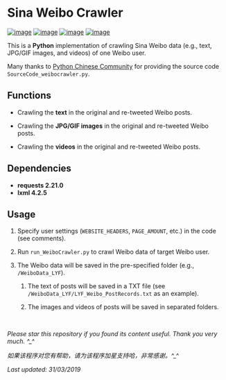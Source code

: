 # Sina Weibo Crawler

[![image](https://img.shields.io/badge/license-MIT-green.svg)](https://github.com/HeZhang1994/weibo-crawler/blob/master/LICENSE)
[![image](https://img.shields.io/badge/python-3.7-blue.svg)]()
[![image](https://img.shields.io/badge/status-stable-brightgreen.svg)]()
[![image](https://img.shields.io/badge/build-passing-brightgreen.svg)]()

This is a **Python** implementation of crawling Sina Weibo data (e.g., text, JPG/GIF images, and videos) of one Weibo user.

Many thanks to [Python Chinese Community](https://blog.csdn.net/BF02jgtRS00XKtCx/article/details/79547627) for providing the source code `SourceCode_weibocrawler.py`.

## Functions

- Crawling the **text** in the original and re-tweeted Weibo posts.

- Crawling the **JPG/GIF images** in the original and re-tweeted Weibo posts.

- Crawling the **videos** in the original and re-tweeted Weibo posts.

## Dependencies

* __requests 2.21.0__
* __lxml 4.2.5__

## Usage

1. Specify user settings (`WEBSITE_HEADERS`, `PAGE_AMOUNT`, etc.) in the code (see comments).

2. Run `run_WeiboCrawler.py` to crawl Weibo data of target Weibo user.

3. The Weibo data will be saved in the pre-specified folder (e.g., `/WeiboData_LYF`).

    1. The text of posts will be saved in a TXT file (see `/WeiboData_LYF/LYF_Weibo_PostRecords.txt` as an example).
  
    2. The images and videos of posts will be saved in separated folders.

<br>

<i>Please star this repository if you found its content useful. Thank you very much. ^_^</i>

<i>如果该程序对您有帮助，请为该程序加星支持哈，非常感谢。^_^</i>

<i>Last updated: 31/03/2019</i>

